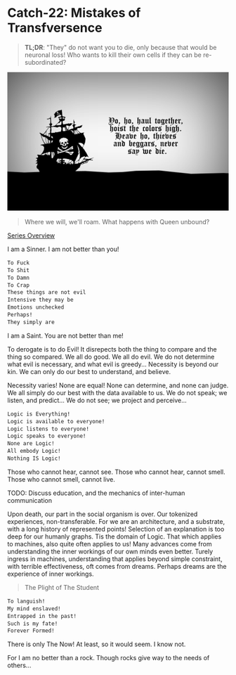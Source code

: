 # Catch-22: Mistakes of Transfversence

> **TL;DR**: "They" do not want you to die, only because that would be neuronal loss! Who wants to kill their own cells if they can be re-subordinated?

![Pirate Ship Shantying Yo Ho Haul Together](/docs/catch_22/images/mistakes_of_transfversence_banner.jpg)
> Where we will, we'll roam. What happens with Queen unbound?

[Series Overview](https://medium.com/@bankoga/catch-22-overview-of-an-anthological-pedestal-66458dfb5c1d)

I am a Sinner. I am not better than you!

```md
To Fuck
To Shit
To Damn
To Crap
These things are not evil
Intensive they may be
Emotions unchecked
Perhaps!
They simply are
```

I am a Saint. You are not better than me!

To derogate is to do Evil! It disrepects both the thing to compare and the thing so compared. We all do good. We all do evil. We do not determine what evil is necessary, and what evil is greedy... Necessity is beyond our kin. We can only do our best to understand, and believe.

Necessity varies! None are equal! None can determine, and none can judge. We all simply do our best with the data available to us. We do not speak; we listen, and predict... We do not see; we project and perceive...

```md
Logic is Everything!
Logic is available to everyone!
Logic listens to everyone!
Logic speaks to everyone!
None are Logic!
All embody Logic!
Nothing IS Logic!
```

Those who cannot hear, cannot see. Those who cannot hear, cannot smell. Those who cannot smell, cannot live.

TODO: Discuss education, and the mechanics of inter-human communication

Upon death, our part in the social organism is over. Our tokenized experiences, non-transferable. For we are an architecture, and a substrate, with a long history of represented points! Selection of an explanation is too deep for our humanly graphs. Tis the domain of Logic. That which applies to machines, also quite often applies to us! Many advances come from understanding the inner workings of our own minds even better. Turely ingress in machines, understanding that applies beyond simple constraint, with terrible effectiveness, oft comes from dreams. Perhaps dreams are the experience of inner workings.

> The Plight of The Student

```md
To languish!
My mind enslaved!
Entrapped in the past!
Such is my fate!
Forever Formed!
```

There is only The Now! At least, so it would seem. I know not.

For I am no better than a rock. Though rocks give way to the needs of others...